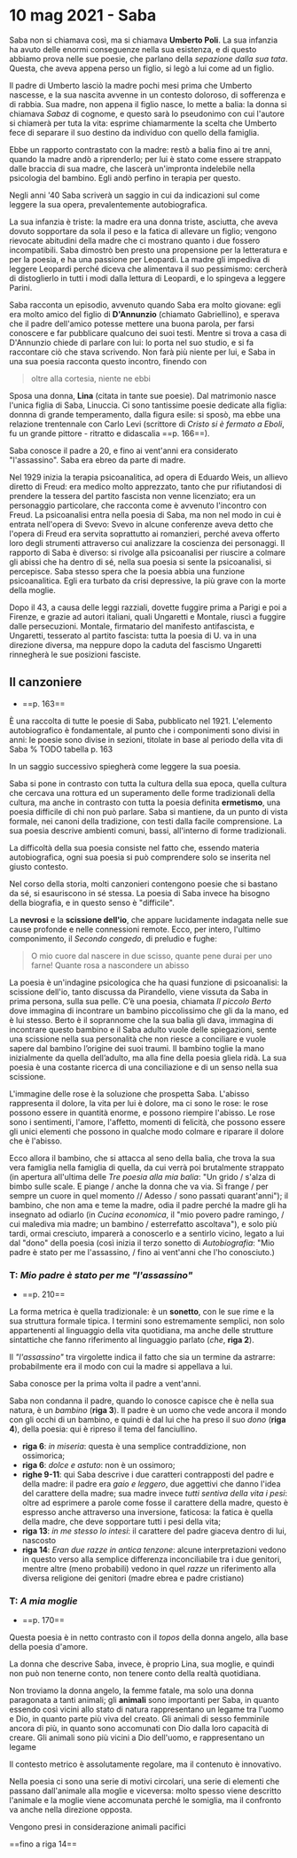 # 10 mag 2021 - Saba

Saba non si chiamava così, ma si chiamava **Umberto Poli**. La sua infanzia ha avuto delle enormi conseguenze nella sua esistenza, e di questo abbiamo prova nelle sue poesie, che parlano della *sepazione dalla sua tata*.
Questa, che aveva appena perso un figlio, si legò a lui come ad un figlio.

Il padre di Umberto lasciò la madre pochi mesi prima che Umberto nascesse, e la sua nascita avvenne in un contesto doloroso, di sofferenza e di rabbia.
Sua madre, non appena il figlio nasce, lo mette a balia: la donna si chiamava *Sabaz* di cognome, e questo sarà lo pseudonimo con cui l'autore si chiamerà per tuta la vita: esprime chiamarmente la scelta che Umberto fece di separare il suo destino da individuo con quello della famiglia.

Ebbe un rapporto contrastato con la madre: restò a balia fino ai tre anni, quando la madre andò a riprenderlo; per lui è stato come essere strappato dalle braccia di sua madre, che lascerà un'impronta indelebile nella psicologia del bambino. Egli andò perfino in terapia per questo.

Negli anni '40 Saba scriverà un saggio in cui da indicazioni sul come leggere la sua opera, prevalentemente autobiografica.

La sua infanzia è triste: la madre era una donna triste, asciutta, che aveva dovuto sopportare da sola il peso e la fatica di allevare un figlio; vengono rievocate abitudini della madre che ci mostrano quanto i due fossero incompatibili. Saba dimostrò ben presto una propensione per la letteratura e per la poesia, e ha una passione per Leopardi. La madre gli impediva di leggere Leopardi perché diceva che alimentava il suo pessimismo: cercherà di distoglierlo in tutti i modi dalla lettura di Leopardi, e lo spingeva a leggere Parini.

Saba racconta un episodio, avvenuto quando Saba era molto giovane: egli era molto amico del figlio di **D'Annunzio** (chiamato Gabriellino), e sperava che il padre dell'amico potesse mettere una buona parola, per farsi conoscere e far pubblicare qualcuno dei suoi testi. 
Mentre si trova a casa di D'Annunzio chiede di parlare con lui: lo porta nel suo studio, e si fa raccontare ciò che stava scrivendo. Non farà più niente per lui, e Saba in una sua poesia racconta questo incontro, finendo con 
> oltre alla cortesia, niente ne ebbi

Sposa una donna, **Lina** (citata in tante sue poesie). Dal matrimonio nasce l'unica figlia di Saba, Linuccia.
Ci sono tantissime poesie dedicate alla figlia: donnna di grande temperamento, dalla figura esile: si sposò, ma ebbe una relazione trentennale con Carlo Levi (scrittore di *Cristo si è fermato a Eboli*, fu un grande pittore - ritratto e didascalia ==p. 166==).


Saba conosce il padre a 20, e fino ai vent'anni era considerato "l'assassino".
Saba era ebreo da parte di madre. 

Nel 1929 inizia la terapia psicoanalitica, ad opera di Eduardo Weis, un allievo diretto di Freud: era medico molto apprezzato, tanto che pur rifiutandosi di prendere la tessera del partito fascista non venne licenziato; era un personaggio particolare, che racconta come è avvenuto l'incontro con Freud. 
La psicoanalisi entra nella poesia di Saba, ma non nel modo in cui è entrata nell'opera di Svevo: Svevo in alcune conferenze aveva detto che l'opera di Freud era servita soprattutto ai romanzieri, perché aveva offerto loro degli strumenti attraverso cui analizzare la coscienza dei personaggi. Il rapporto di Saba è diverso: si rivolge alla psicoanalisi per riuscire a colmare gli abissi che ha dentro di sé, nella sua poesia si sente la psicoanalisi, si percepisce.
Saba stesso spera che la poesia abbia una funzione psicoanalitica. Egli era turbato da crisi depressive, la più grave con la morte della moglie.

Dopo il 43, a causa delle leggi razziali, dovette fuggire prima a Parigi e poi a Firenze, e grazie ad autori italiani, quali Ungaretti e Montale, riuscì a fuggire dalle persecuzioni.
Montale, firmatario del manifesto antifascista, e Ungaretti, tesserato al partito fascista: tutta la poesia di U. va in una direzione diversa, ma neppure dopo la caduta del fascismo Ungaretti rinnegherà le sue posizioni fasciste.

## Il canzoniere
- ==p. 163==

È una raccolta di tutte le poesie di Saba, pubblicato nel 1921.
L'elemento autobiografico è fondamentale, al punto che i componimenti sono divisi in anni: le poesie sono divise in sezioni, titolate in base al periodo della vita di Saba % TODO tabella p. 163

In un saggio successivo spiegherà come leggere la sua poesia.

Saba si pone in contrasto con tutta la cultura della sua epoca, quella cultura che cercava una rottura ed un superamento delle forme tradizionali della cultura, ma anche in contrasto con tutta la poesia definita **ermetismo**, una poesia difficile di chi non può parlare.
Saba si mantiene, da un punto di vista formale, nei canoni della tradizione, con testi dalla facile comprensione.
La sua poesia descrive ambienti comuni, bassi, all'interno di forme tradizionali.

La difficoltà della sua poesia consiste nel fatto che, essendo materia autobiografica, ogni sua poesia si può comprendere solo se inserita nel giusto contesto.

Nel corso della storia, molti canzonieri contengono poesie che si bastano da sé, si esauriscono in sé stessa. La poesia di Saba invece ha bisogno della biografia, e in questo senso è "difficile".

La **nevrosi** e la **scissione dell'io**, che appare lucidamente indagata nelle sue cause profonde e nelle connessioni remote. Ecco, per intero, l'ultimo componimento, il *Secondo congedo*, di preludio e fughe:
> O mio cuore dal nascere in due scisso,
> quante pene durai per uno farne!
> Quante rosa a nascondere un abisso

La poesia è un'indagine psicologica che ha quasi funzione di psicoanalisi: la scissione dell'io, tanto discussa da Pirandello, viene vissuta da Saba in prima persona, sulla sua pelle. C’è una poesia, chiamata *Il piccolo Berto* dove immagina di incontrare un bambino piccolissimo che gli da la mano, ed è lui stesso. Berto è il soprannome che la sua balia gli dava, immagina di incontrare questo bambino e il Saba adulto vuole delle spiegazioni, sente una scissione nella sua personalità che non riesce a conciliare e vuole sapere dal bambino l’origine dei suoi traumi. Il bambino toglie la mano inizialmente da quella dell’adulto, ma alla fine della poesia gliela ridà. La sua poesia è una costante ricerca di una conciliazione e di un senso nella sua scissione.

L'immagine delle rose è la soluzione che prospetta Saba. L'abisso rappresenta il dolore, la vita per lui è dolore, ma ci sono le rose: le rose possono essere in quantità enorme, e possono riempire l'abisso.
Le rose sono i sentimenti, l'amore, l'affetto, momenti di felicità, che possono essere gli unici elementi che possono in qualche modo colmare e riparare il dolore che è l'abisso.

Ecco allora il bambino, che si attacca al seno della balia, che trova la sua vera famiglia nella famiglia di quella, da cui verrà poi brutalmente strappato (in apertura all'ultima delle *Tre poesia alla mia balia*: "Un grido / s'alza di bimbo sulle scale. E piange / anche la donna che va via. Si frange / per sempre un cuore in quel momento // Adesso / sono passati quarant'anni"); il bambino, che non ama e teme la madre, odia il padre perché la madre gli ha insegnato ad odiarlo (in *Cucina economica*, il "mio povero padre ramingo, / cui malediva mia madre; un bambino / esterrefatto ascoltava"), e solo più tardi, ormai cresciuto, imparerà a conoscerlo e a sentirlo vicino, legato a lui dal "dono" della poesia (così inizia il terzo sonetto di *Autobiografia*: "Mio padre è stato per me l'assassino, / fino ai vent'anni che l'ho conosciuto.)

### T: *Mio padre è stato per me "l'assassino"*
- ==p. 210==

La forma metrica è quella tradizionale: è un **sonetto**, con le sue rime e la sua struttura formale tipica. I termini sono estremamente semplici, non solo appartenenti al linguaggio della vita quotidiana, ma anche delle strutture sintattiche che fanno riferimento al linguaggio parlato (*che*, **riga 2**).

Il *"l'assassino"* tra virgolette indica il fatto che sia un termine da astrarre: probabilmente era il modo con cui la madre si appellava a lui.

Saba conosce per la prima volta il padre a vent'anni.

Saba non condanna il padre, quando lo conosce capisce che è nella sua natura, è un *bambino* (**riga 3**). Il padre è un uomo che vede ancora il mondo con gli occhi di un bambino, e quindi è dal lui che ha preso il suo *dono* (**riga 4**), della poesia: qui è ripreso il tema del fanciullino.

- **riga 6**: *in miseria*: questa è una semplice contraddizione, non ossimorica;
- **riga 6**: *dolce e astuto*: non è un ossimoro;
- **righe 9-11**: qui Saba descrive i due caratteri contrapposti del padre e della madre: il padre era *gaio e leggero*, due aggettivi che danno l'idea del carattere della madre; sua madre invece *tutti sentiva della vita i pesi*: oltre ad esprimere a parole come fosse il carattere della madre, questo è espresso anche attraverso una inversione, faticosa: la fatica è quella della madre, che deve sopportare tutti i pesi della vita;
- **riga 13**: *in me stesso lo intesi*: il carattere del padre giaceva dentro di lui, nascosto
- **riga 14**: *Eran due razze in antica tenzone*: alcune interpretazioni vedono in questo verso alla semplice differenza inconciliabile tra i due genitori, mentre altre (meno probabili) vedono in quel *razze* un riferimento alla diversa religione dei genitori (madre ebrea e padre cristiano)

### T: *A mia moglie*
- ==p. 170==

Questa poesia è in netto contrasto con il *topos* della donna angelo, alla base della poesia d'amore.

La donna che descrive Saba, invece, è proprio Lina, sua moglie, e quindi non può non tenerne conto, non tenere conto della realtà quotidiana.

Non troviamo la donna angelo, la femme fatale, ma solo una donna paragonata a tanti animali; gli **animali** sono importanti per Saba, in quanto essendo così vicini allo stato di natura rappresentano un legame tra l'uomo e Dio, in quanto parte più viva del creato. Gli animali di sesso femminile ancora di più, in quanto sono accomunati con Dio dalla loro capacità di creare.
Gli animali sono più vicini a Dio dell'uomo, e rappresentano un legame

Il contesto metrico è assolutamente regolare, ma il contenuto è innovativo.

Nella poesia ci sono una serie di motivi circolari, una serie di elementi che passano dall'animale alla moglie e viceversa: molto spesso viene descritto l'animale e la moglie viene accomunata perché le somiglia, ma il confronto va anche nella direzione opposta.

Vengono presi in considerazione animali pacifici

==fino a riga 14==